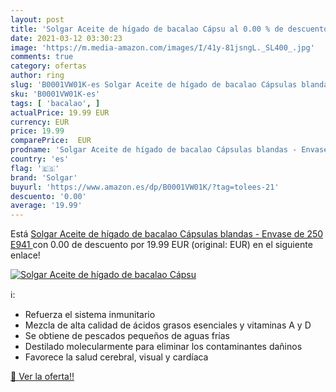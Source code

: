 ```yaml
---
layout: post
title: 'Solgar Aceite de hígado de bacalao Cápsu al 0.00 % de descuento'
date: 2021-03-12 03:30:23
image: 'https://m.media-amazon.com/images/I/41y-81jsngL._SL400_.jpg'
comments: true
category: ofertas
author: ring
slug: 'B0001VW01K-es Solgar Aceite de hígado de bacalao Cápsulas blandas -...'
sku: 'B0001VW01K-es'
tags: [ 'bacalao', ]
actualPrice: 19.99 EUR
currency: EUR
price: 19.99
comparePrice:  EUR
prodname: 'Solgar Aceite de hígado de bacalao Cápsulas blandas - Envase de 250  E941 '
country: 'es'
flag: '🇪🇸'
brand: 'Solgar'
buyurl: 'https://www.amazon.es/dp/B0001VW01K/?tag=tolees-21'
descuento: '0.00'
average: '19.99'
---
```


Está [Solgar Aceite de hígado de bacalao Cápsulas blandas - Envase de 250  E941 ](https://www.amazon.es/dp/B0001VW01K/?tag=tolees-21) con 0.00 de descuento por 19.99 EUR (original:  EUR) en el siguiente enlace!

[![Solgar Aceite de hígado de bacalao Cápsu](https://m.media-amazon.com/images/I/41y-81jsngL._SL400_.jpg)](https://www.amazon.es/dp/B0001VW01K/?tag=tolees-21)

ℹ️:

- Refuerza el sistema inmunitario
- Mezcla de alta calidad de ácidos grasos esenciales y vitaminas A y D
- Se obtiene de pescados pequeños de aguas frías
- Destilado molecularmente para eliminar los contaminantes dañinos
- Favorece la salud cerebral, visual y cardíaca

[🛒 Ver la oferta!!](https://www.amazon.es/dp/B0001VW01K/?tag=tolees-21)
